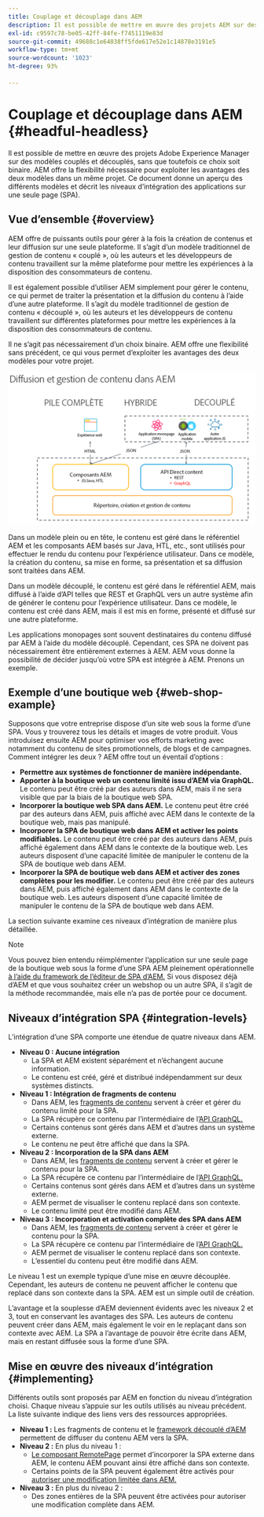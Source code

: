 ```yaml
---
title: Couplage et découplage dans AEM
description: Il est possible de mettre en œuvre des projets AEM sur des modèles couplés et découplés, mais ce choix n’a pas besoin d’être si binaire. AEM offre la flexibilité nécessaire pour exploiter les avantages des deux modèles dans un même projet.
exl-id: c9597c78-be05-42ff-84fe-f7451119e83d
source-git-commit: 49688c1e64038ff5fde617e52e1c14878e3191e5
workflow-type: tm+mt
source-wordcount: '1023'
ht-degree: 93%

---
```


# Couplage et découplage dans AEM {#headful-headless}

Il est possible de mettre en œuvre des projets Adobe Experience Manager sur des modèles couplés et découplés, sans que toutefois ce choix soit binaire. AEM offre la flexibilité nécessaire pour exploiter les avantages des deux modèles dans un même projet. Ce document donne un aperçu des différents modèles et décrit les niveaux d’intégration des applications sur une seule page (SPA).

## Vue d’ensemble {#overview}

AEM offre de puissants outils pour gérer à la fois la création de contenus et leur diffusion sur une seule plateforme. Il s’agit d’un modèle traditionnel de gestion de contenu « couplé », où les auteurs et les développeurs de contenu travaillent sur la même plateforme pour mettre les expériences à la disposition des consommateurs de contenu.

Il est également possible d’utiliser AEM simplement pour gérer le contenu, ce qui permet de traiter la présentation et la diffusion du contenu à l’aide d’une autre plateforme. Il s’agit du modèle traditionnel de gestion de contenu « découplé », où les auteurs et les développeurs de contenu travaillent sur différentes plateformes pour mettre les expériences à la disposition des consommateurs de contenu.

Il ne s’agit pas nécessairement d’un choix binaire. AEM offre une flexibilité sans précédent, ce qui vous permet d’exploiter les avantages des deux modèles pour votre projet.

![Modèles d’implémentation AEM](/help/sites-developing/headless/getting-started/assets/aem-implementation-models.png)

Dans un modèle plein ou en tête, le contenu est géré dans le référentiel AEM et les composants AEM basés sur Java, HTL, etc., sont utilisés pour effectuer le rendu du contenu pour l’expérience utilisateur. Dans ce modèle, la création du contenu, sa mise en forme, sa présentation et sa diffusion sont traitées dans AEM.

Dans un modèle découplé, le contenu est géré dans le référentiel AEM, mais diffusé à l’aide d’API telles que REST et GraphQL vers un autre système afin de générer le contenu pour l’expérience utilisateur. Dans ce modèle, le contenu est créé dans AEM, mais il est mis en forme, présenté et diffusé sur une autre plateforme.

Les applications monopages sont souvent destinataires du contenu diffusé par AEM à l’aide du modèle découplé. Cependant, ces SPA ne doivent pas nécessairement être entièrement externes à AEM. AEM vous donne la possibilité de décider jusqu’où votre SPA est intégrée à AEM. Prenons un exemple.

## Exemple d’une boutique web {#web-shop-example}

Supposons que votre entreprise dispose d’un site web sous la forme d’une SPA. Vous y trouverez tous les détails et images de votre produit. Vous introduisez ensuite AEM pour optimiser vos efforts marketing avec notamment du contenu de sites promotionnels, de blogs et de campagnes. Comment intégrer les deux ? AEM offre tout un éventail d’options :

* **Permettre aux systèmes de fonctionner de manière indépendante.**
* **Apporter à la boutique web un contenu limité issu d’AEM via GraphQL.** Le contenu peut être créé par des auteurs dans AEM, mais il ne sera visible que par la biais de la boutique web SPA.
* **Incorporer la boutique web SPA dans AEM.** Le contenu peut être créé par des auteurs dans AEM, puis affiché avec AEM dans le contexte de la boutique web, mais pas manipulé.
* **Incorporer la SPA de boutique web dans AEM et activer les points modifiables.** Le contenu peut être créé par des auteurs dans AEM, puis affiché également dans AEM dans le contexte de la boutique web. Les auteurs disposent d’une capacité limitée de manipuler le contenu de la SPA de boutique web dans AEM.
* **Incorporer la SPA de boutique web dans AEM et activer des zones complètes pour les modifier.** Le contenu peut être créé par des auteurs dans AEM, puis affiché également dans AEM dans le contexte de la boutique web. Les auteurs disposent d’une capacité limitée de manipuler le contenu de la SPA de boutique web dans AEM.

La section suivante examine ces niveaux d’intégration de manière plus détaillée.

>[!NOTE]
>
>Vous pouvez bien entendu réimplémenter l’application sur une seule page de la boutique web sous la forme d’une SPA AEM pleinement opérationnelle [à l’aide du framework de l’éditeur de SPA d’AEM.](/help/sites-developing/spa-walkthrough.md) Si vous disposez déjà d’AEM et que vous souhaitez créer un webshop ou un autre SPA, il s’agit de la méthode recommandée, mais elle n’a pas de portée pour ce document.

## Niveaux d’intégration SPA {#integration-levels}

L’intégration d’une SPA comporte une étendue de quatre niveaux dans AEM.

* **Niveau 0 : Aucune intégration**
   * La SPA et AEM existent séparément et n’échangent aucune information.
   * Le contenu est créé, géré et distribué indépendamment sur deux systèmes distincts.
* **Niveau 1 : Intégration de fragments de contenu**
   * Dans AEM, les [fragments de contenu](/help/assets/content-fragments/content-fragments.md) servent à créer et gérer du contenu limité pour la SPA.
   * La SPA récupère ce contenu par l’intermédiaire de l’[API GraphQL.](/help/sites-developing/headless/graphql-api/graphql-api-content-fragments.md)
   * Certains contenus sont gérés dans AEM et d’autres dans un système externe.
   * Le contenu ne peut être affiché que dans la SPA.
* **Niveau 2 : Incorporation de la SPA dans AEM**
   * Dans AEM, les [fragments de contenu](/help/assets/content-fragments/content-fragments.md) servent à créer et gérer le contenu pour la SPA.
   * La SPA récupère ce contenu par l’intermédiaire de l’[API GraphQL.](/help/sites-developing/headless/graphql-api/graphql-api-content-fragments.md)
   * Certains contenus sont gérés dans AEM et d’autres dans un système externe.
   * AEM permet de visualiser le contenu replacé dans son contexte.
   * Le contenu limité peut être modifié dans AEM.
* **Niveau 3 : Incorporation et activation complète des SPA dans AEM**
   * Dans AEM, les [fragments de contenu](/help/assets/content-fragments/content-fragments.md) servent à créer et gérer le contenu pour la SPA.
   * La SPA récupère ce contenu par l’intermédiaire de l’[API GraphQL.](/help/sites-developing/headless/graphql-api/graphql-api-content-fragments.md)
   * AEM permet de visualiser le contenu replacé dans son contexte.
   * L’essentiel du contenu peut être modifié dans AEM.

Le niveau 1 est un exemple typique d’une mise en œuvre découplée. Cependant, les auteurs de contenu ne peuvent afficher le contenu que replacé dans son contexte dans la SPA. AEM est un simple outil de création.

L’avantage et la souplesse d’AEM deviennent évidents avec les niveaux 2 et 3, tout en conservant les avantages des SPA. Les auteurs de contenu peuvent créer dans AEM, mais également le voir en le replaçant dans son contexte avec AEM. La SPA a l’avantage de pouvoir être écrite dans AEM, mais en restant diffusée sous la forme d’une SPA.

## Mise en œuvre des niveaux d’intégration {#implementing}

Différents outils sont proposés par AEM en fonction du niveau d’intégration choisi. Chaque niveau s’appuie sur les outils utilisés au niveau précédent. La liste suivante indique des liens vers des ressources appropriées.

* **Niveau 1 :** Les fragments de contenu et le [framework découplé d’AEM](/help/sites-developing/headless/introduction.md) permettent de diffuser du contenu AEM vers la SPA.
* **Niveau 2 :** En plus du niveau 1 :
   * [Le composant RemotePage](/help/sites-developing/spa-remote-page.md) permet d’incorporer la SPA externe dans AEM, le contenu AEM pouvant ainsi être affiché dans son contexte.
   * Certains points de la SPA peuvent également être activés pour [autoriser une modification limitée dans AEM.](/help/sites-developing/spa-edit-external.md)
* **Niveau 3 :** En plus du niveau 2 :
   * Des zones entières de la SPA peuvent être activées pour autoriser une modification complète dans AEM.
